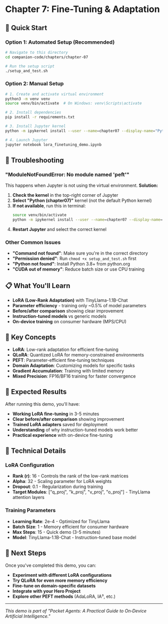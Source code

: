 # Chapter 7: Fine-Tuning & Adaptation

## 🚀 Quick Start

### Option 1: Automated Setup (Recommended)
```bash
# Navigate to this directory
cd companion-code/chapters/chapter-07

# Run the setup script
./setup_and_test.sh
```

### Option 2: Manual Setup
```bash
# 1. Create and activate virtual environment
python3 -m venv venv
source venv/bin/activate  # On Windows: venv\Scripts\activate

# 2. Install dependencies
pip install -r requirements.txt

# 3. Install Jupyter kernel
python -m ipykernel install --user --name=chapter07 --display-name="Python (chapter07)"

# 4. Launch Jupyter
jupyter notebook lora_finetuning_demo.ipynb
```

## 🔧 Troubleshooting

### "ModuleNotFoundError: No module named 'peft'"

This happens when Jupyter is not using the virtual environment. **Solution:**

1. **Check the kernel** in the top-right corner of Jupyter
2. **Select "Python (chapter07)"** kernel (not the default Python kernel)
3. **If not available**, run this in terminal:
   ```bash
   source venv/bin/activate
   python -m ipykernel install --user --name=chapter07 --display-name="Python (chapter07)"
   ```
4. **Restart Jupyter** and select the correct kernel

### Other Common Issues

- **"Command not found"**: Make sure you're in the correct directory
- **"Permission denied"**: Run `chmod +x setup_and_test.sh` first
- **"Python not found"**: Install Python 3.8+ from python.org
- **"CUDA out of memory"**: Reduce batch size or use CPU training

## 📋 What You'll Learn

- **LoRA (Low-Rank Adaptation)** with TinyLlama-1.1B-Chat
- **Parameter efficiency** - training only ~0.5% of model parameters
- **Before/after comparison** showing clear improvement
- **Instruction-tuned models** vs generic models
- **On-device training** on consumer hardware (MPS/CPU)

## 🎯 Key Concepts

- **LoRA**: Low-rank adaptation for efficient fine-tuning
- **QLoRA**: Quantized LoRA for memory-constrained environments
- **PEFT**: Parameter-efficient fine-tuning techniques
- **Domain Adaptation**: Customizing models for specific tasks
- **Gradient Accumulation**: Training with limited memory
- **Mixed Precision**: FP16/BF16 training for faster convergence

## 🚀 Expected Results

After running this demo, you'll have:

- **Working LoRA fine-tuning** in 3-5 minutes
- **Clear before/after comparison** showing improvement
- **Trained LoRA adapters** saved for deployment
- **Understanding** of why instruction-tuned models work better
- **Practical experience** with on-device fine-tuning

## 🔬 Technical Details

### LoRA Configuration
- **Rank (r)**: 16 - Controls the rank of the low-rank matrices
- **Alpha**: 32 - Scaling parameter for LoRA weights
- **Dropout**: 0.1 - Regularization during training
- **Target Modules**: ["q_proj", "k_proj", "v_proj", "o_proj"] - TinyLlama attention layers

### Training Parameters
- **Learning Rate**: 2e-4 - Optimized for TinyLlama
- **Batch Size**: 1 - Memory efficient for consumer hardware
- **Max Steps**: 15 - Quick demo (3-5 minutes)
- **Model**: TinyLlama-1.1B-Chat - Instruction-tuned base model

## 🚀 Next Steps

Once you've completed this demo, you can:

- **Experiment with different LoRA configurations**
- **Try QLoRA for even more memory efficiency**
- **Fine-tune on domain-specific datasets**
- **Integrate with your Hero Project**
- **Explore other PEFT methods** (AdaLoRA, IA³, etc.)

---

*This demo is part of "Pocket Agents: A Practical Guide to On‑Device Artificial Intelligence."*